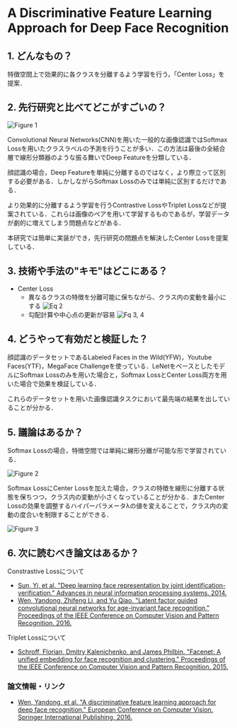 # A Discriminative Feature Learning Approach for Deep Face Recognition

## 1. どんなもの？

特徴空間上で効果的に各クラスを分離するよう学習を行う，「Center Loss」を提案．

## 2. 先行研究と比べてどこがすごいの？

![Figure 1](https://raw.githubusercontent.com/shunk031/paper-survey/master/images/A_Discriminative_Feature_Learning_Approach_for_Deep_Face_Recognition/figure1.png)

Convolutional Neural Networks(CNN)を用いた一般的な画像認識ではSoftmax Lossを用いたクラスラベルの予測を行うことが多い．この方法は最後の全結合層で線形分類器のような振る舞いでDeep Featureを分類している．

顔認識の場合，Deep Featureを単純に分離するのではなく，より際立って区別する必要がある．しかしながらSoftmax Lossのみでは単純に区別するだけである．

より効果的に分離するよう学習を行うContrastive LossやTriplet Lossなどが提案されている．これらは画像のペアを用いて学習するものであるが，学習データが劇的に増えてしまう問題点などがある．

本研究では簡単に実装ができ，先行研究の問題点を解決したCenter Lossを提案している．

## 3. 技術や手法の"キモ"はどこにある？

* Center Loss
  * 異なるクラスの特徴を分離可能に保ちながら、クラス内の変動を最小にする
  ![Eq 2](https://raw.githubusercontent.com/shunk031/paper-survey/master/images/A_Discriminative_Feature_Learning_Approach_for_Deep_Face_Recognition/eq2.png)
  * 勾配計算や中心点の更新が容易
  ![Fq 3, 4](https://raw.githubusercontent.com/shunk031/paper-survey/master/images/A_Discriminative_Feature_Learning_Approach_for_Deep_Face_Recognition/eq3-4.png)

  
## 4. どうやって有効だと検証した？

顔認識のデータセットであるLabeled Faces in the Wild(YFW)，Youtube Faces(YTF)，MegaFace Challengeを使っている．LeNetをベースとしたモデルにSoftmax Lossのみを用いた場合と，Softmax LossとCenter Loss両方を用いた場合で効果を検証している．

これらのデータセットを用いた画像認識タスクにおいて最先端の結果を出していることが分かる．

## 5. 議論はあるか？

Softmax Lossの場合，特徴空間では単純に線形分離が可能な形で学習されている．

![Figure 2](https://raw.githubusercontent.com/shunk031/paper-survey/master/images/A_Discriminative_Feature_Learning_Approach_for_Deep_Face_Recognition/figure2.png)

Softmax LossにCenter Lossを加えた場合，クラスの特徴を線形に分離する状態を保ちつつ，クラス内の変動が小さくなっていることが分かる．またCenter Lossの効果を調整するハイパーパラメータλの値を変えることで，クラス内の変動の度合いを制限することができる．

![Figure 3](https://raw.githubusercontent.com/shunk031/paper-survey/master/images/A_Discriminative_Feature_Learning_Approach_for_Deep_Face_Recognition/figure3.png)

## 6. 次に読むべき論文はあるか？

Constrastive Lossについて
* [Sun, Yi, et al. "Deep learning face representation by joint identification-verification." Advances in neural information processing systems. 2014.](http://papers.nips.cc/paper/5416-deep-learning-face-representation-by-joint-identification-verification.pdf)
* [Wen, Yandong, Zhifeng Li, and Yu Qiao. "Latent factor guided convolutional neural networks for age-invariant face recognition." Proceedings of the IEEE Conference on Computer Vision and Pattern Recognition. 2016.](http://www.cv-foundation.org/openaccess/content_cvpr_2016/papers/Wen_Latent_Factor_Guided_CVPR_2016_paper.pdf)

Triplet Lossについて
* [Schroff, Florian, Dmitry Kalenichenko, and James Philbin. "Facenet: A unified embedding for face recognition and clustering." Proceedings of the IEEE Conference on Computer Vision and Pattern Recognition. 2015.](http://www.cv-foundation.org/openaccess/content_cvpr_2015/papers/Schroff_FaceNet_A_Unified_2015_CVPR_paper.pdf)

### 論文情報・リンク

* [Wen, Yandong, et al. "A discriminative feature learning approach for deep face recognition." European Conference on Computer Vision. Springer International Publishing, 2016.](http://ydwen.github.io/papers/WenECCV16.pdf)
